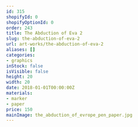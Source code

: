 ```yaml
---
id: 315
shopifyId: 0
shopifyOptionId: 0
order: 243
title: The Abduction of Eva 2
slug: the-abduction-of-eva-2
url: art-works/the-abduction-of-eva-2
aliases: []
categories:
- graphics
inStock: false
isVisible: false
height: 20
width: 20
date: 2018-01-01T00:00:00Z
materials:
- marker
- paper
price: 150
mainImage: the_abduction_of_evrope_pen_paper.jpg
---
```

